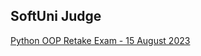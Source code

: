 ## SoftUni Judge

[Python OOP Retake Exam - 15 August 2023](https://judge.softuni.org/Contests/Practice/DownloadResource/38372)
